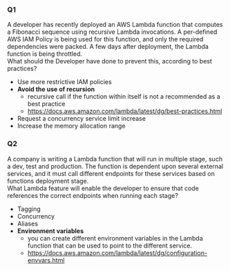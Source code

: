 ### Q1
A developer has recently deployed an AWS Lambda function that computes a Fibonacci sequence using recursive Lambda invocations. A per-defined AWS IAM Policy is being used for this function, and only the required dependencies were packed. A few days after deployment, the Lambda function is being throttled.  
What should the Developer have done to prevent this, according to best practices? 
* Use more restrictive IAM policies
* **Avoid the use of recursion**
    * recursive call if the function within itself is not a recommended as a best practice 
    * https://docs.aws.amazon.com/lambda/latest/dg/best-practices.html
* Request a concurrency service limit increase
* Increase the memory allocation range 

### Q2
A company is writing a Lambda function that will run in multiple stage, such a dev, test and production. The function is dependent upon several external services, and it must call different endpoints for these services based on functions deployment stage.   
What Lambda feature will enable the developer to ensure that code references the correct endpoints when running each stage? 
* Tagging
* Concurrency
* Aliases
* **Environment variables**
    * you can create different environment variables in the Lambda function that can be used to point to the different service. 
    * https://docs.aws.amazon.com/lambda/latest/dg/configuration-envvars.html